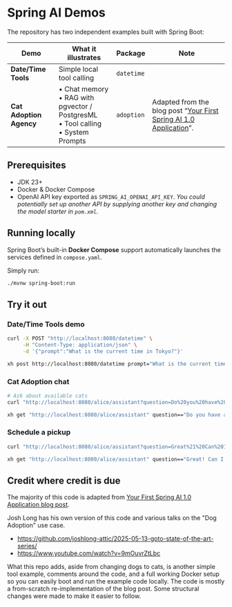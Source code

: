 # Spring AI Demos

The repository has two independent examples built with Spring Boot:

| Demo                    | What it illustrates                                                                     | Package    | Note                                                                                                                            |
|-------------------------|-----------------------------------------------------------------------------------------|------------|---------------------------------------------------------------------------------------------------------------------------------|
| **Date/Time Tools**     | Simple local tool calling                                                               | `datetime` |                                                                                                                                 |
| **Cat Adoption Agency** | • Chat memory<br>• RAG with pgvector / PostgresML<br>• Tool calling<br>• System Prompts | `adoption` | Adapted from the blog post  “[Your First Spring AI 1.0 Application](https://spring.io/blog/2025/05/20/your-first-spring-ai-1)”. |

## Prerequisites

* JDK 23+
* Docker & Docker Compose
* OpenAI API key exported as `SPRING_AI_OPENAI_API_KEY`. *You could potentially set up another API by supplying another
  key and changing the model starter in `pom.xml`.*

## Running locally

Spring Boot’s built-in **Docker Compose** support automatically
launches the services defined in `compose.yaml`.

Simply run:

```bash
./mvnw spring-boot:run
```

## Try it out

### Date/Time Tools demo

```bash
curl -X POST "http://localhost:8080/datetime" \
     -H "Content-Type: application/json" \
     -d '{"prompt":"What is the current time in Tokyo?"}'
```

```bash
xh post http://localhost:8080/datetime prompt="What is the current time in Tokyo?"
```

### Cat Adoption chat

```bash
# Ask about available cats
curl "http://localhost:8080/alice/assistant?question=Do%20you%20have%20any%20playful%20cats%3F"
```

```bash
xh get "http://localhost:8080/alice/assistant" question=="Do you have any playful cats?"
```

### Schedule a pickup

```bash
curl "http://localhost:8080/alice/assistant?question=Great%21%20Can%20I%20schedule%20to%20pick%20up%20Luna%20tomorrow%3F"
```

```bash
xh get "http://localhost:8080/alice/assistant" question=="Great! Can I schedule to pick up Luna tomorrow?"
```

## Credit where credit is due

The majority of this code is adapted
from [Your First Spring AI 1.0 Application blog post](https://spring.io/blog/2025/05/20/your-first-spring-ai-1).

Josh Long has his own version of this code and various talks on the "Dog Adoption" use case.

- https://github.com/joshlong-attic/2025-05-13-goto-state-of-the-art-series/
- https://www.youtube.com/watch?v=9mOuvrZtLbc

What this repo adds, aside from changing dogs to cats, is another simple tool example, comments around the code, and a
full working Docker setup so you can easily boot and run the example code locally. The code is mostly a from-scratch
re-implementation of the blog post. Some structural changes were made to make it easier to follow.